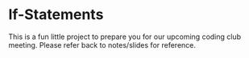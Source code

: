 # If-Statements
This is a fun little project to prepare you for our upcoming coding club meeting. Please refer back to notes/slides for reference.
